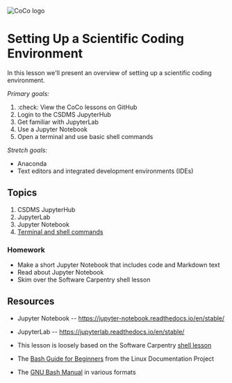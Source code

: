 ![CoCo logo](https://github.com/CodeToCommunicate/CoCoTerm1/blob/main/media/coco-banner.jpg)

# Setting Up a Scientific Coding Environment

In this lesson we'll present an overview of setting up
a scientific coding environment.

*Primary goals:*

1. :check: View the CoCo lessons on GitHub
1. Login to the CSDMS JupyterHub
1. Get familiar with JupyterLab
1. Use a Jupyter Notebook
1. Open a terminal and use basic shell commands

*Stretch goals:*

* Anaconda
* Text editors and integrated development environments (IDEs)


## Topics

1. CSDMS JupyterHub
1. JupyterLab
1. Jupyter Notebook
1. [Terminal and shell commands](./shell-intro.md)


### Homework

* Make a short Jupyter Notebook that includes code and Markdown text
* Read about Jupyter Notebook
* Skim over the Software Carpentry shell lesson

## Resources

* Jupyter Notebook -- https://jupyter-notebook.readthedocs.io/en/stable/ 
* JupyterLab -- https://jupyterlab.readthedocs.io/en/stable/ 

* This lesson is loosely based on the Software Carpentry [shell lesson](https://swcarpentry.github.io/shell-novice/)
* The [Bash Guide for Beginners](http://www.tldp.org/LDP/Bash-Beginners-Guide/html/) from the Linux Documentation Project
* The [GNU Bash Manual](https://www.gnu.org/software/bash/manual/) in various formats
